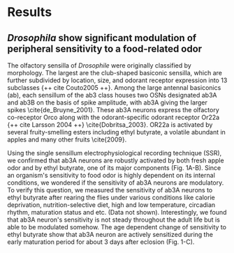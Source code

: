# Results

## _Drosophila_ show significant modulation of peripheral sensitivity to a food-related odor

The olfactory sensilla of _Drosophile_ were originally classified by morphology.
The largest are the club-shaped basiconic sensilla, which are further subdivided by location, size, and odorant receptor expression into 13 subclasses {++ cite Couto2005 ++}.
Among the large antennal basiconics (ab), each sensillum of the ab3 class houses two OSNs designated ab3A and ab3B on the basis of spike amplitude, with ab3A giving the larger spikes \cite{de_Bruyne_2001}.
These ab3A neurons express the olfactory co-receptor Orco along with the odorant-specific odorant receptor Or22a {++ cite Larsson 2004 ++} \cite{Dobritsa_2003}.
OR22a is activated by several fruity-smelling esters including ethyl butyrate, a volatile abundant in apples and many other fruits \cite{2009}.

Using the single sensillum electrophysiological recording technique (SSR), we confirmed that ab3A neurons are robustly activated by both fresh apple odor and by ethyl butyrate, one of its major components (Fig. 1A-B). 
Since an organism's sensitivity to food odor is highly dependent on its internal conditions, we wondered if the sensitivity of ab3A neurons are modulatory.
To verify this question, we measured the sensitivity of ab3A neurons to ethyl butyrate after rearing the flies under various conditions like calorie deprivation, nutrition-selective diet, high and low temperature, circadian rhythm, maturation status and etc. (Data not shown). 
Interestingly, we found that ab3A neuron's sensitivity is not steady throughout the adult life but is able to be modulated somehow. 
The age dependent change of sensitivity to ethyl butyrate show that ab3A neuron are actively sensitized during the early maturation period for about 3 days after eclosion (Fig. 1-C). 